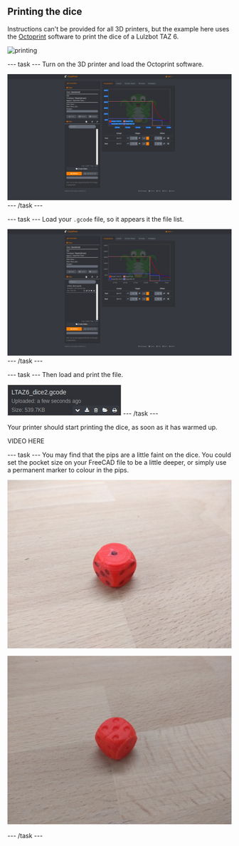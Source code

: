 ## Printing the dice

Instructions can't be provided for all 3D printers, but the example here uses the [Octoprint](https://octoprint.org/) software to print the dice of a Lulzbot TAZ 6.

![printing](image/printing.gif)

--- task ---
Turn on the 3D printer and load the Octoprint software.

![Octoprint1](images/octoprint1.png)
--- /task ---

--- task ---
Load your `.gcode` file, so it appears it the file list.

![Octoprint2](images/octoprint2.png)
--- /task ---

--- task ---
Then load and print the file.

![Octoprint3](images/octoprint3.png)
--- /task ---

Your printer should start printing the dice, as soon as it has warmed up.

VIDEO HERE

--- task ---
You may find that the pips are a little faint on the dice. You could set the pocket size on your FreeCAD file to be a little deeper, or simply use a permanent marker to colour in the pips.

![printed_dice1](images/printed_dice_1.jpg)

![printed_dice2](images/printed_dice_2.jpg)

--- /task ---
